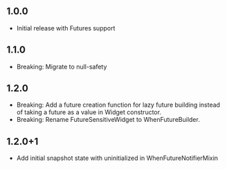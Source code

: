 ## 1.0.0

* Initial release with Futures support

## 1.1.0

* Breaking: Migrate to null-safety

## 1.2.0

* Breaking: Add a future creation function for lazy future building instead of taking a future as a value in Widget constructor.
* Breaking: Rename FutureSensitiveWidget to WhenFutureBuilder.

## 1.2.0+1

* Add initial snapshot state with uninitialized in WhenFutureNotifierMixin
